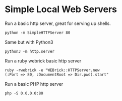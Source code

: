 # Simple Local Web Servers

Run a basic http server, great for serving up shells.
```
python -m SimpleHTTPServer 80
```

Same but with Python3 
```
python3 -m http.server
```

Run a ruby webrick basic http server
```
ruby -rwebrick -e "WEBrick::HTTPServer.new
(:Port => 80, :DocumentRoot => Dir.pwd).start"
```

Run a basic PHP http server
```
php -S 0.0.0.0:80
```
